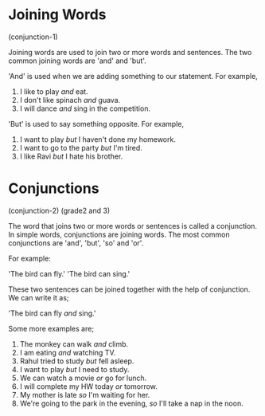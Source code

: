 # Joining Words

(conjunction-1)

Joining words are used to join two or more words and sentences. The two common
joining words are 'and' and 'but'.

'And' is used when we are adding something to our statement. For example,

1. I like to play _and_ eat.
2. I don't like spinach _and_ guava.
3. I will dance _and_ sing in the competition.

'But' is used to say something opposite. For example,

1. I want to play _but_ I haven't done my homework.
2. I want to go to the party _but_ I'm tired.
3. I like Ravi _but_ I hate his brother.

# Conjunctions

(conjunction-2) (grade2 and 3)

The word that joins two or more words or sentences is called a conjunction. In
simple words, conjunctions are joining words. The most common conjunctions are
'and', 'but', 'so' and 'or'.

For example:

'The bird can fly.' 'The bird can sing.'

These two sentences can be joined together with the help of conjunction. We can
write it as;

'The bird can fly _and_ sing.'

Some more examples are;

1. The monkey can walk _and_ climb.
2. I am eating _and_ watching TV.
3. Rahul tried to study _but_ fell asleep.
4. I want to play _but_ I need to study.
5. We can watch a movie _or_ go for lunch.
6. I will complete my HW today _or_ tomorrow.
7. My mother is late _so_ I'm waiting for her.
8. We're going to the park in the evening, _so_ I'll take a nap in the noon.
